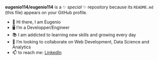 **eugenio114/eugenio114** is a ✨ _special_ ✨ repository because its `README.md` (this file) appears on your GitHub profile.

- :wave: Hi there, I am Eugenio
- :desktop_computer: I’m a Developper/Engineer
- :books: I am addicted to learning new skills and growing every day
- :handshake: I’m looking to collaborate on Web Development, Data Science and Analytics
- 📫 to reach me: [LinkedIn](https://www.linkedin.com/in/eugenio-frisetti-carpani/)
